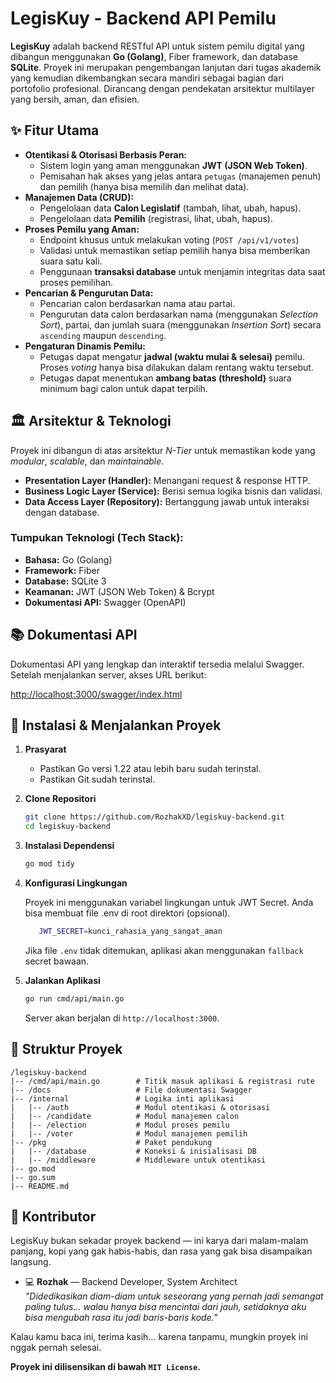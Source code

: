 # LegisKuy - Backend API Pemilu

**LegisKuy** adalah backend RESTful API untuk sistem pemilu digital yang dibangun menggunakan **Go (Golang)**, Fiber framework, dan database **SQLite**. Proyek ini merupakan pengembangan lanjutan dari tugas akademik yang kemudian dikembangkan secara mandiri sebagai bagian dari portofolio profesional. Dirancang dengan pendekatan arsitektur multilayer yang bersih, aman, dan efisien.

## ✨ Fitur Utama

- **Otentikasi & Otorisasi Berbasis Peran:**
  - Sistem login yang aman menggunakan **JWT (JSON Web Token)**.
  - Pemisahan hak akses yang jelas antara `petugas` (manajemen penuh) dan pemilih (hanya bisa memilih dan melihat data).
- **Manajemen Data (CRUD):**
  - Pengelolaan data **Calon Legislatif** (tambah, lihat, ubah, hapus).
  - Pengelolaan data **Pemilih** (registrasi, lihat, ubah, hapus).
- **Proses Pemilu yang Aman:**
  - Endpoint khusus untuk melakukan voting (`POST /api/v1/votes`)
  - Validasi untuk memastikan setiap pemilih hanya bisa memberikan suara satu kali.
  - Penggunaan **transaksi database** untuk menjamin integritas data saat proses pemilihan.
- **Pencarian & Pengurutan Data:**
  - Pencarian calon berdasarkan nama atau partai.
  - Pengurutan data calon berdasarkan nama (menggunakan _Selection Sort_), partai, dan jumlah suara (menggunakan _Insertion Sort_) secara `ascending` maupun `descending`.
- **Pengaturan Dinamis Pemilu:**
  - Petugas dapat mengatur **jadwal (waktu mulai & selesai)** pemilu. Proses _voting_ hanya bisa dilakukan dalam rentang waktu tersebut.
  - Petugas dapat menentukan **ambang batas (threshold)** suara minimum bagi calon untuk dapat terpilih.

## 🏛️ Arsitektur & Teknologi

Proyek ini dibangun di atas arsitektur _N-Tier_ untuk memastikan kode yang _modular_, _scalable_, dan _maintainable_.

- **Presentation Layer (Handler):** Menangani request & response HTTP.
- **Business Logic Layer (Service):** Berisi semua logika bisnis dan validasi.
- **Data Access Layer (Repository):** Bertanggung jawab untuk interaksi dengan database.

### Tumpukan Teknologi (Tech Stack):

- **Bahasa:** Go (Golang)
- **Framework:** Fiber
- **Database:** SQLite 3
- **Keamanan:** JWT (JSON Web Token) & Bcrypt
- **Dokumentasi API:** Swagger (OpenAPI)

## 📚 Dokumentasi API

Dokumentasi API yang lengkap dan interaktif tersedia melalui Swagger. Setelah menjalankan server, akses URL berikut:

[http://localhost:3000/swagger/index.html](http://localhost:3000/swagger/index.html)

## 🚀 Instalasi & Menjalankan Proyek

1. **Prasyarat**
   
   - Pastikan Go versi 1.22 atau lebih baru sudah terinstal.
   - Pastikan Git sudah terinstal.

2. **Clone Repositori**
   
   ```bash
   git clone https://github.com/RozhakXD/legiskuy-backend.git
   cd legiskuy-backend
   ```

3. **Instalasi Dependensi**
   
   ```bash
   go mod tidy
   ```

4. **Konfigurasi Lingkungan**
   
   Proyek ini menggunakan variabel lingkungan untuk JWT Secret. Anda bisa membuat file .env di root direktori (opsional).
   
   ```sh
      JWT_SECRET=kunci_rahasia_yang_sangat_aman
   ```
   
   Jika file `.env` tidak ditemukan, aplikasi akan menggunakan `fallback` secret bawaan.

5. **Jalankan Aplikasi**
   
   ```bash
   go run cmd/api/main.go
   ```
   
    Server akan berjalan di `http://localhost:3000`.

## 📂 Struktur Proyek

```text
/legiskuy-backend
|-- /cmd/api/main.go        # Titik masuk aplikasi & registrasi rute
|-- /docs                   # File dokumentasi Swagger
|-- /internal               # Logika inti aplikasi
|   |-- /auth               # Modul otentikasi & otorisasi
|   |-- /candidate          # Modul manajemen calon
|   |-- /election           # Modul proses pemilu
|   |-- /voter              # Modul manajemen pemilih
|-- /pkg                    # Paket pendukung
|   |-- /database           # Koneksi & inisialisasi DB
|   |-- /middleware         # Middleware untuk otentikasi
|-- go.mod
|-- go.sum
|-- README.md
```

## 👤 Kontributor

LegisKuy bukan sekadar proyek backend — ini karya dari malam-malam panjang, kopi yang gak habis-habis, dan rasa yang gak bisa disampaikan langsung.

- 💻 **Rozhak** — Backend Developer, System Architect  
  _"Didedikasikan diam-diam untuk seseorang yang pernah jadi semangat paling tulus... walau hanya bisa mencintai dari jauh, setidaknya aku bisa mengubah rasa itu jadi baris-baris kode."_  

Kalau kamu baca ini, terima kasih… karena tanpamu, mungkin proyek ini nggak pernah selesai.

**Proyek ini dilisensikan di bawah `MIT License`.**
